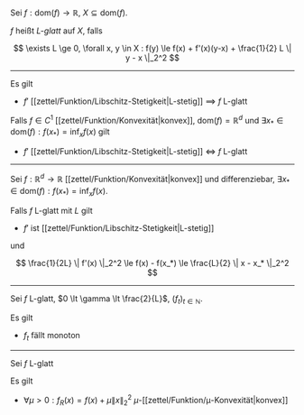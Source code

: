 Sei $f : \text{dom}(f) \to \mathbb{R}$, $X \subseteq \text{dom}(f)$.

$f$ heißt *L-glatt* auf $X$, falls

$$
	\exists L \ge 0, \forall x, y \in X : f(y) \le f(x) + f'(x)(y-x) + \frac{1}{2} L \| y - x \|_2^2
$$

---

Es gilt
- $f'$ [[zettel/Funktion/Libschitz-Stetigkeit|L-stetig]] $\implies$ $f$ L-glatt

Falls $f \in C^1$ [[zettel/Funktion/Konvexität|konvex]], $\text{dom}(f) = \mathbb{R}^d$ und $\exists x_* \in \text{dom}(f) : f(x_*) = \inf_x f(x)$ gilt
- $f'$ [[zettel/Funktion/Libschitz-Stetigkeit|L-stetig]] $\iff$ $f$ L-glatt

---

Sei $f : \mathbb{R}^d \to \mathbb{R}$ [[zettel/Funktion/Konvexität|konvex]] und differenziebar, $\exists x_* \in \text{dom}(f) : f(x_*) = \inf_x f(x)$.

Falls $f$ L-glatt mit $L$ gilt
- $f'$ ist [[zettel/Funktion/Libschitz-Stetigkeit|L-stetig]]

und

$$
	\frac{1}{2L} \| f'(x) \|_2^2 \le f(x) - f(x_*) \le \frac{L}{2} \| x - x_* \|_2^2
$$

---

Sei $f$ L-glatt, $0 \lt \gamma \lt \frac{2}{L}$, $(f_t)_{t \in \mathbb{N}}$.

Es gilt
- $f_t$ fällt monoton

---

Sei $f$ L-glatt

Es gilt
- $\forall \mu \gt 0 : f_R(x) = f(x) + \mu \| x \|_2^2$ $\mu$-[[zettel/Funktion/μ-Konvexität|konvex]]